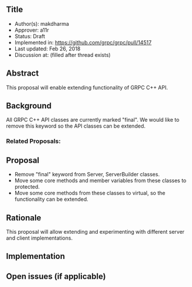 Title
----
* Author(s): makdharma
* Approver: a11r
* Status: Draft
* Implemented in: https://github.com/grpc/grpc/pull/14517
* Last updated: Feb 26, 2018
* Discussion at: <google group thread> (filled after thread exists)

## Abstract

This proposal will enable extending functionality of GRPC C++ API.

## Background

All GRPC C++ API classes are currently marked "final". We would like to remove
this keyword so the API classes can be extended.

### Related Proposals:

## Proposal

* Remove "final" keyword from Server, ServerBuilder classes.
* Move some core methods and member variables from these classes to protected.
* Move some core methods from these classes to virtual, so the functionality can be
  extended.


## Rationale

This proposal will allow extending and experimenting with different server and
client implementations.


## Implementation

## Open issues (if applicable)
